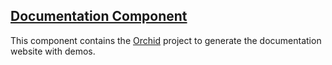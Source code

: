 ---
---

## [Documentation Component]({{page.link}})

This component contains the [Orchid](https://orchid.run) project to generate the documentation website with demos.
